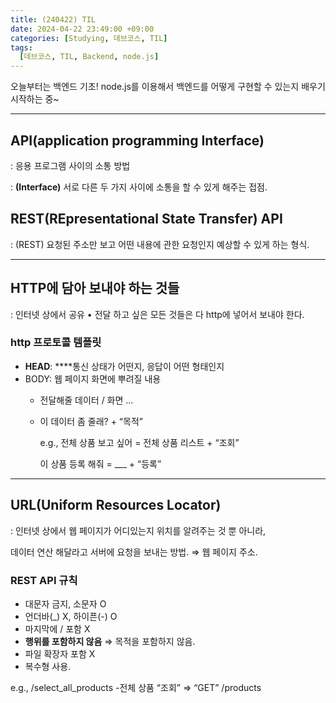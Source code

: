 ```yaml
---
title: (240422) TIL
date: 2024-04-22 23:49:00 +09:00
categories: [Studying, 데브코스, TIL]
tags: 
  [데브코스, TIL, Backend, node.js]
---
```


오늘부터는 백엔드 기초! node.js를 이용해서 백엔드를 어떻게 구현할 수 있는지 배우기 시작하는 중~

---

## API(application programming Interface)

: 응용 프로그램 사이의 소통 방법

: **(Interface)** 서로 다른 두 가지 사이에 소통을 할 수 있게 해주는 접점. 

## REST(REpresentational State Transfer) API

: (REST) 요청된 주소만 보고 어떤 내용에 관한 요청인지 예상할 수 있게 하는 형식.

---

## HTTP에 담아 보내야 하는 것들

: 인터넷 상에서 공유 • 전달 하고 싶은 모든 것들은 다 http에 넣어서 보내야 한다.

### **http 프로토콜 템플릿**

- **HEAD**: ****통신 상태가 어떤지, 응답이 어떤 형태인지
- BODY: 웹 페이지 화면에 뿌려질 내용
    - 전달해줄 데이터 / 화면 ...
    - 이 데이터 좀 줄래? + “목적”
        
        e.g.,  전체 상품 보고 싶어 = 전체 상품 리스트 + “조회”
        
        이 상품 등록 해줘 = ___ + “등록”
        

---

## URL(Uniform Resources Locator)

: 인터넷 상에서 웹 페이지가 어디있는지 위치를 알려주는 것 뿐 아니라, 

  데이터 연산 해달라고 서버에 요청을 보내는 방법.  ⇒ 웹 페이지 주소.

### REST API 규칙

- 대문자 금지, 소문자 O
- 언더바(_) X, 하이픈(-) O
- 마지막에 / 포함 X
- **행위를 포함하지 않음** ⇒ 목적을 포함하지 않음.
- 파일 확장자 포함 X
- 복수형 사용.

e.g., /select_all_products -전체 상품 “조회” ⇒ “GET” /products